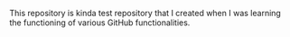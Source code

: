 This repository is kinda test repository that I created when I was learning the functioning of various GitHub functionalities.
